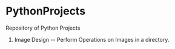 # PythonProjects
Repository of Python Projects

1. Image Design -- Perform Operations on Images in a directory.
